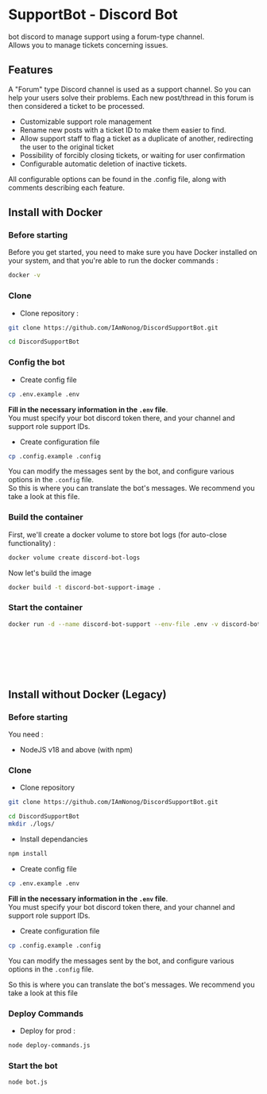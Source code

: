 # SupportBot - Discord Bot

bot discord to manage support using a forum-type channel.  
Allows you to manage tickets concerning issues.

## Features

A "Forum" type Discord channel is used as a support channel. So you can help your users solve their problems. Each new post/thread in this forum is then considered a ticket to be processed.  

- Customizable support role management
- Rename new posts with a ticket ID to make them easier to find.
- Allow support staff to flag a ticket as a duplicate of another, redirecting the user to the original ticket
- Possibility of forcibly closing tickets, or waiting for user confirmation 
- Configurable automatic deletion of inactive tickets.

All configurable options can be found in the .config file, along with comments describing each feature.  


## Install with Docker

### Before starting

Before you get started, you need to make sure you have Docker installed on your system, and that you're able to run the docker commands :

```bash
docker -v
```

### Clone

- Clone repository :
```bash
git clone https://github.com/IAmNonog/DiscordSupportBot.git
```
```bash
cd DiscordSupportBot
```

### Config the bot

- Create config file
```bash
cp .env.example .env
```

**Fill in the necessary information in the <code>.env</code> file**.  
You must specify your bot discord token there, and your channel and support role support IDs.

- Create configuration file
```bash
cp .config.example .config
```
You can modify the messages sent by the bot, and configure various options in the <code>.config</code> file.  
So this is where you can translate the bot's messages. We recommend you take a look at this file.

### Build the container

First, we'll create a docker volume to store bot logs (for auto-close functionality) :
```bash
docker volume create discord-bot-logs
```
Now let's build the image
```bash
docker build -t discord-bot-support-image .
```

### Start the container

```bash
docker run -d --name discord-bot-support --env-file .env -v discord-bot-logs:/usr/src/app/logs discord-bot-support-image
```

<br><br><br><br>
# 
## Install without Docker (Legacy)

### Before starting

You need :
- NodeJS v18 and above (with npm)

### Clone
- Clone repository
```bash
git clone https://github.com/IAmNonog/DiscordSupportBot.git
```
```bash
cd DiscordSupportBot
mkdir ./logs/
```

- Install dependancies
```bash
npm install
```

- Create config file
```bash
cp .env.example .env
```

**Fill in the necessary information in the <code>.env</code> file**.  
You must specify your bot discord token there, and your channel and support role support IDs.

- Create configuration file
```bash
cp .config.example .config
```
You can modify the messages sent by the bot, and configure various options in the <code>.config</code> file.  

So this is where you can translate the bot's messages. We recommend you take a look at this file


### Deploy Commands


- Deploy for prod :
```bash
node deploy-commands.js
```

### Start the bot
```bash
node bot.js
```

